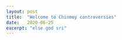 ```yaml
---
layout: post
title:  "Welcome to Chinmoy controversies"
date:   2020-06-25
excerpt: "else god sri"
---
```

